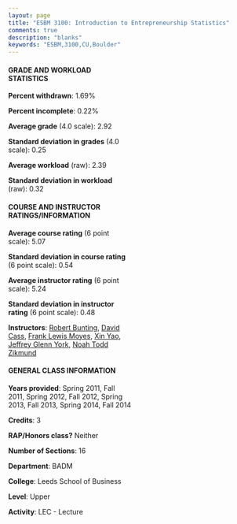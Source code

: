 ```yaml
---
layout: page
title: "ESBM 3100: Introduction to Entrepreneurship Statistics"
comments: true
description: "blanks"
keywords: "ESBM,3100,CU,Boulder"
---
```

<head>
<script src="https://ajax.googleapis.com/ajax/libs/jquery/2.1.3/jquery.min.js"></script>
<script src="https://dl.dropboxusercontent.com/s/pc42nxpaw1ea4o9/highcharts.js?dl=0"></script>
<!-- <script src="../assets/js/highcharts.js"></script> -->
<style type="text/css">@font-face {
	font-family: "Bebas Neue";
	src: url(https://www.filehosting.org/file/details/544349/BebasNeue Regular.otf) format("opentype");
	}
	h1.Bebas { 
		font-family: "Bebas Neue", Verdana, Tahoma;
	}
</style>
</head>
<body>
	<div id="container" style="float: right; width: 45%; height: 88%; margin-left: 2.5%; margin-right: 2.5%;"></div>
	<script language="JavaScript">
		$(document).ready(function() {
		var chart = {type: 'column'};
		var title = {text: 'Grade Distribution'};
		var xAxis = {categories: ['A','B','C','D','F'],crosshair: true};
		var yAxis = {min: 0,title: {text: 'Percentage'}};
		var tooltip = {headerFormat: '<center><b><span style="font-size:20px">{point.key}</span></b></center>',
		               pointFormat: '<td style="padding:0"><b>{point.y:.1f}%</b></td>',
		               footerFormat: '</table>',shared: true,useHTML: true};
		var plotOptions = {column: {pointPadding: 0.0,borderWidth: 0}};  
		var credits = {enabled: false};var series= [{name: 'Percent',data: [17.6,58.52,22.04,1.11,0.74,]}];
		var json = {};
		json.chart = chart;
		json.title = title;
		json.tooltip = tooltip;
		json.xAxis = xAxis;
		json.yAxis = yAxis;  
		json.series = series;
		json.plotOptions = plotOptions;  
		json.credits = credits;
		$('#container').highcharts(json);
	});
	</script>
</body>
			   
#### GRADE AND WORKLOAD STATISTICS

**Percent withdrawn**: 1.69%

**Percent incomplete**: 0.22%

**Average grade** (4.0 scale): 2.92

**Standard deviation in grades** (4.0 scale): 0.25

**Average workload** (raw): 2.39

**Standard deviation in workload** (raw): 0.32

#### COURSE AND INSTRUCTOR RATINGS/INFORMATION

**Average course rating** (6 point scale): 5.07

**Standard deviation in course rating** (6 point scale): 0.54

**Average instructor rating** (6 point scale): 5.24

**Standard deviation in instructor rating** (6 point scale): 0.48

**Instructors**: <a href='../../instructors/Robert_Bunting'>Robert Bunting</a>, <a href='../../instructors/David_Cass'>David Cass</a>, <a href='../../instructors/Frank_Lewis_Moyes'>Frank Lewis Moyes</a>, <a href='../../instructors/Xin_Yao'>Xin Yao</a>, <a href='../../instructors/Jeffrey_Glenn_York'>Jeffrey Glenn York</a>, <a href='../../instructors/Noah_Todd_Zikmund'>Noah Todd Zikmund</a>

#### GENERAL CLASS INFORMATION

**Years provided**: Spring 2011, Fall 2011, Spring 2012, Fall 2012, Spring 2013, Fall 2013, Spring 2014, Fall 2014

**Credits**: 3

**RAP/Honors class?** Neither

**Number of Sections**: 16

**Department**: BADM

**College**: Leeds School of Business

**Level**: Upper

**Activity**: LEC - Lecture

